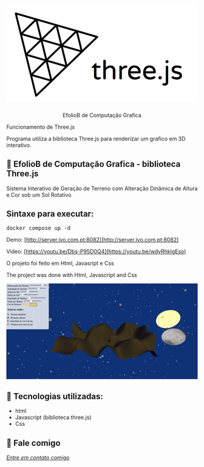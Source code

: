 <h1 align="center">
    <img width="600" src="three.png" />
</h1>


<p align="center">
EfolioB de Computação Grafica

Funcionamento de Three.js
    
 Programa utiliza a biblioteca Three.js para renderizar um grafico em 3D interativo.
</p>

📌 EfolioB de Computação Grafica - biblioteca Three.js
------------------
 Sistema Interativo de Geração de Terreno com Alteração Dinâmica de Altura e Cor sob um Sol Rotativo 
 
## Sintaxe para executar:

<pre>docker compose up -d </pre>

Demo: [http://server.ivo.com.pt:8082](http://server.ivo.com.pt:8082)

Video: [https://youtu.be/Dbs-P95D0Q4](https://youtu.be/wdyRhklgEso)

O projeto foi feito em Html, Javasript e Css


The project was done with Html, Javascript and Css


<img src="print.png" alt="page-home">


🔧 Tecnologias utilizadas:
------------------

- html
- Javascript (biblioteca three.js)
- Css

💬 Fale comigo
------------------
[*Entre em contato comigo*](https://www.linkedin.com/in/ivo-baptista-3712144/)

